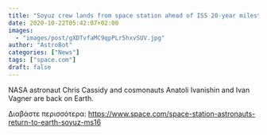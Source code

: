 ```yaml
---
title: "Soyuz crew lands from space station ahead of ISS 20-year milestone"
date: 2020-10-22T05:42:07+02:00
images:
  - "images/post/gXDTvfaMC9qpPLr5hxvSUV.jpg"
author: "AstroBot"
categories: ["News"]
tags: ["space.com"]
draft: false
---
```


NASA astronaut Chris Cassidy and cosmonauts Anatoli Ivanishin and Ivan Vagner are back on Earth. 

Διαβάστε περισσότερα: https://www.space.com/space-station-astronauts-return-to-earth-soyuz-ms16
